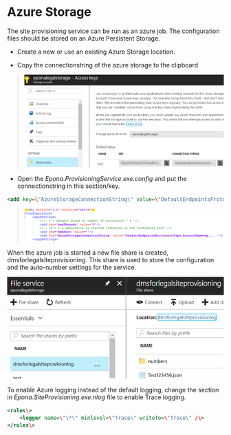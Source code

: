 # Azure Storage

The site provisioning service can be run as an azure job. The configuration files should be stored on an Azure Persistent Storage.

- Create a new or use an existing Azure Storage location.

- Copy the connectionstring of the azure storage to the clipboard

> ![](./assets/image9.png)

- Open the *Epona.ProvisioningService.exe.config* and put the connectionstring in this section/key.

~~~xml
<add key=\"AzureStorageConnectionString\" value=\"DefaultEndpointsProtocol=https;AccountName=ep\.....\"/\>
~~~

> ![](./assets/image10.png)

When the azure job is started a new file share is created, dmsforlegalsiteprovisioning. This share is used to store the configuration and the auto-number settings for the service.

![](./assets/image11.png)

To enable Azure logging instead of the default logging, change the section in *Epona.SiteProvisioning.exe.nlog* file to enable Trace logging.

~~~xml
<rules\>
    <logger name=\"\*\" minlevel=\"Trace\" writeTo=\"Trace\" /\>
</rules\>
~~~
